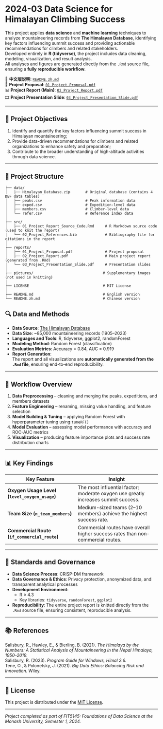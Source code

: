 # 2024-03 Data Science for Himalayan Climbing Success

This project applies **data science** and **machine learning** techniques to analyze mountaineering records from **The Himalayan Database**, identifying key factors influencing summit success and providing actionable recommendations for climbers and related stakeholders.  
Developed entirely in **R (tidyverse)**, the project includes data cleaning, modeling, visualization, and result analysis.  
All analyses and figures are generated directly from the `.Rmd` source file, ensuring a **fully reproducible workflow**.

📄 **中文版说明**: [`README.zh.md`](README.zh.md)  
🧾 **Project Proposal**: [`01_Project_Proposal.pdf`](reports/01_Project_Proposal.pdf)  
📊 **Project Report (Main)**: [`02_Project_Report.pdf`](reports/02_Project_Report.pdf)  
🎞 **Project Presentation Slide**: [`03_Project_Presentation_Slide.pdf`](reports/03_Project_Presentation_Slide.pdf)

---

## 🎯 Project Objectives

1. Identify and quantify the key factors influencing summit success in Himalayan mountaineering;  
2. Provide data-driven recommendations for climbers and related organizations to enhance safety and preparation;  
3. Contribute to the broader understanding of high-altitude activities through data science.

---

## 🧩 Project Structure

```plaintext
├── data/
│   ├── Himalayan_Database.zip       # Original database (contains 4 DBF data tables)
│   ├── peaks.csv                    # Peak information data
│   ├── exped.csv                    # Expedition-level data
│   ├── members.csv                  # Climber-level data
│   └── refer.csv                    # Reference index data
│
├── src/
│   ├── 01_Project_Report_Source_Code.Rmd     # R Markdown source code (used to knit the report)
│   └── 02_Project_References.bib             # Bibliography file for citations in the report
│
├── reports/
│   ├── 01_Project_Proposal.pdf               # Project proposal 
│   ├── 02_Project_Report.pdf                 # Main project report (generated from .Rmd)
│   └── 03_Project_Presentation_Slide.pdf     # Presentation slides 
│
├── pictures/                                # Supplementary images (not used in knitting)
│
├── LICENSE                                  # MIT License
│
├── README.md                                # English version
└── README.zh.md                             # Chinese version
```

## 🔍 Data and Methods

- **Data Source**: [The Himalayan Database](https://www.himalayandatabase.com)  
- **Data Size**: ~85,000 mountaineering records (1905–2023)  
- **Languages and Tools**: R, tidyverse, ggplot2, randomForest  
- **Modeling Method**: Random Forest (classification)  
- **Evaluation Metrics**: Accuracy = 0.84, AUC = 0.919  
- **Report Generation**:  
  The report and all visualizations are **automatically generated from the `.Rmd` file**, ensuring end-to-end reproducibility.

---

## 🧠 Workflow Overview

1. **Data Preprocessing** – cleaning and merging the peaks, expeditions, and members datasets  
2. **Feature Engineering** – renaming, missing value handling, and feature selection  
3. **Model Building & Tuning** – applying Random Forest with hyperparameter tuning using `tuneRF()`  
4. **Model Evaluation** – assessing model performance with accuracy and ROC-AUC metrics  
5. **Visualization** – producing feature importance plots and success rate distribution charts  

---

## 📊 Key Findings

| Key Feature | Insight |
|--------------|----------|
| **Oxygen Usage Level (`level_oxygen_usage`)** | The most influential factor; moderate oxygen use greatly increases summit success. |
| **Team Size (`n_team_members`)** | Medium-sized teams (2–10 members) achieve the highest success rate. |
| **Commercial Route (`if_commercial_route`)** | Commercial routes have overall higher success rates than non-commercial routes. |

---

## 🔧 Standards and Governance

- **Data Science Process**: CRISP-DM framework  
- **Data Governance & Ethics**: Privacy protection, anonymized data, and transparent analytical processes  
- **Development Environment**:  
  - R ≥ 4.3  
  - Key libraries: `tidyverse`, `randomForest`, `ggplot2`  
- **Reproducibility**: The entire project report is knitted directly from the `.Rmd` source file, ensuring consistent, reproducible analysis.

---

## 📚 References

Salisbury, R., Hawley, E., & Bierling, B. (2021). *The Himalaya by the Numbers: A Statistical Analysis of Mountaineering in the Nepal Himalaya, 1950–2019.*  
Salisbury, R. (2023). *Program Guide for Windows, Himal 2.6.*  
Tene, O., & Polonetsky, J. (2021). *Big Data Ethics: Balancing Risk and Innovation.* Wiley.

---

## 📜 License

This project is distributed under the [MIT License](LICENSE).

---

*Project completed as part of FIT5145: Foundations of Data Science at the Monash University, Semester 1, 2024.*
